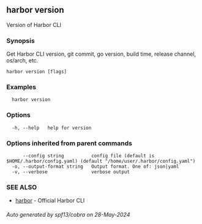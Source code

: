 ## harbor version

Version of Harbor CLI

### Synopsis

Get Harbor CLI version, git commit, go version, build time, release channel, os/arch, etc.

```
harbor version [flags]
```

### Examples

```
  harbor version
```

### Options

```
  -h, --help   help for version
```

### Options inherited from parent commands

```
      --config string          config file (default is $HOME/.harbor/config.yaml) (default "/home/user/.harbor/config.yaml")
  -o, --output-format string   Output format. One of: json|yaml
  -v, --verbose                verbose output
```

### SEE ALSO

* [harbor](harbor.md)	 - Official Harbor CLI

###### Auto generated by spf13/cobra on 28-May-2024
